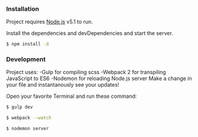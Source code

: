 ### Installation

Project requires [Node.js](https://nodejs.org/) v5.1 to run.

Install the dependencies and devDependencies and start the server.

```sh
$ npm install -d
```


### Development

Project uses:
-Gulp for compiling scss
-Webpack 2 for transpiling JavaScript to ES6
-Nodemon for reloading Node.js server
Make a change in your file and instantanously see your updates!

Open your favorite Terminal and run these command:

```sh
$ gulp dev
```
```sh
$ webpack --watch
```
```sh
$ nodemon server
```